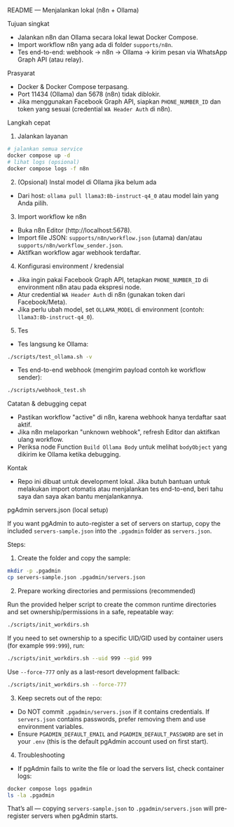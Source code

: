 README — Menjalankan lokal (n8n + Ollama)

Tujuan singkat
- Jalankan n8n dan Ollama secara lokal lewat Docker Compose.
- Import workflow n8n yang ada di folder `supports/n8n`.
- Tes end-to-end: webhook → n8n → Ollama → kirim pesan via WhatsApp Graph API (atau relay).

Prasyarat
- Docker & Docker Compose terpasang.
- Port 11434 (Ollama) dan 5678 (n8n) tidak diblokir.
- Jika menggunakan Facebook Graph API, siapkan `PHONE_NUMBER_ID` dan token yang sesuai (credential `WA Header Auth` di n8n).

Langkah cepat
1. Jalankan layanan

```bash
# jalankan semua service
docker compose up -d
# lihat logs (opsional)
docker compose logs -f n8n
```

2. (Opsional) Instal model di Ollama jika belum ada
- Dari host: `ollama pull llama3:8b-instruct-q4_0` atau model lain yang Anda pilih.

3. Import workflow ke n8n
- Buka n8n Editor (http://localhost:5678).
- Import file JSON: `supports/n8n/workflow.json` (utama) dan/atau `supports/n8n/workflow_sender.json`.
- Aktifkan workflow agar webhook terdaftar.

4. Konfigurasi environment / kredensial
- Jika ingin pakai Facebook Graph API, tetapkan `PHONE_NUMBER_ID` di environment n8n atau pada ekspresi node.
- Atur credential `WA Header Auth` di n8n (gunakan token dari Facebook/Meta).
- Jika perlu ubah model, set `OLLAMA_MODEL` di environment (contoh: `llama3:8b-instruct-q4_0`).

5. Tes
- Tes langsung ke Ollama:

```bash
./scripts/test_ollama.sh -v
```

- Tes end-to-end webhook (mengirim payload contoh ke workflow sender):

```bash
./scripts/webhook_test.sh
```

Catatan & debugging cepat
- Pastikan workflow "active" di n8n, karena webhook hanya terdaftar saat aktif.
- Jika n8n melaporkan "unknown webhook", refresh Editor dan aktifkan ulang workflow.
- Periksa node Function `Build Ollama Body` untuk melihat `bodyObject` yang dikirim ke Ollama ketika debugging.

Kontak
- Repo ini dibuat untuk development lokal. Jika butuh bantuan untuk melakukan import otomatis atau menjalankan tes end-to-end, beri tahu saya dan saya akan bantu menjalankannya.

pgAdmin servers.json (local setup)

If you want pgAdmin to auto-register a set of servers on startup, copy the included `servers-sample.json` into the `.pgadmin` folder as `servers.json`.

Steps:

1. Create the folder and copy the sample:

```bash
mkdir -p .pgadmin
cp servers-sample.json .pgadmin/servers.json
```

2. Prepare working directories and permissions (recommended)

Run the provided helper script to create the common runtime directories and set ownership/permissions in a safe, repeatable way:

```bash
./scripts/init_workdirs.sh
```

If you need to set ownership to a specific UID/GID used by container users (for example `999:999`), run:

```bash
./scripts/init_workdirs.sh --uid 999 --gid 999
```

Use `--force-777` only as a last-resort development fallback:

```bash
./scripts/init_workdirs.sh --force-777
```

3. Keep secrets out of the repo:

- Do NOT commit `.pgadmin/servers.json` if it contains credentials. If `servers.json` contains passwords, prefer removing them and use environment variables.
- Ensure `PGADMIN_DEFAULT_EMAIL` and `PGADMIN_DEFAULT_PASSWORD` are set in your `.env` (this is the default pgAdmin account used on first start).

4. Troubleshooting

- If pgAdmin fails to write the file or load the servers list, check container logs:

```bash
docker compose logs pgadmin
ls -la .pgadmin
```

That’s all — copying `servers-sample.json` to `.pgadmin/servers.json` will pre-register servers when pgAdmin starts.
